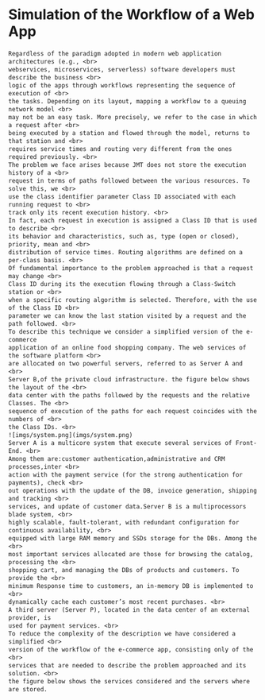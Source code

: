 #  Simulation of the Workflow of a Web App
    Regardless of the paradigm adopted in modern web application architectures (e.g., <br>
    webservices, microservices, serverless) software developers must describe the business <br>
    logic of the apps through workflows representing the sequence of execution of <br>
    the tasks. Depending on its layout, mapping a workflow to a queuing network model <br>
    may not be an easy task. More precisely, we refer to the case in which a request after <br>
    being executed by a station and flowed through the model, returns to that station and <br>
    requires service times and routing very different from the ones required previously. <br>
    The problem we face arises because JMT does not store the execution history of a <br>
    request in terms of paths followed between the various resources. To solve this, we <br>
    use the class identifier parameter Class ID associated with each running request to <br>
    track only its recent execution history. <br>
    In fact, each request in execution is assigned a Class ID that is used to describe <br>
    its behavior and characteristics, such as, type (open or closed), priority, mean and <br>
    distribution of service times. Routing algorithms are defined on a per-class basis. <br>
    Of fundamental importance to the problem approached is that a request may change <br>
    Class ID during its the execution flowing through a Class-Switch station or <br>
    when a specific routing algorithm is selected. Therefore, with the use of the Class ID <br>
    parameter we can know the last station visited by a request and the path followed. <br>
    To describe this technique we consider a simplified version of the e-commerce
    application of an online food shopping company. The web services of the software platform <br> 
    are allocated on two powerful servers, referred to as Server A and <br>
    Server B,of the private cloud infrastructure. the figure below shows the layout of the <br>
    data center with the paths followed by the requests and the relative Classes. The <br>
    sequence of execution of the paths for each request coincides with the numbers of <br>
    the Class IDs. <br>
    ![imgs/system.png](imgs/system.png)
    Server A is a multicore system that execute several services of Front-End. <br>
    Among them are:customer authentication,administrative and CRM processes,inter <br>
    action with the payment service (for the strong authentication for payments), check <br>
    out operations with the update of the DB, invoice generation, shipping and tracking <br>
    services, and update of customer data.Server B is a multiprocessors blade system, <br>
    highly scalable, fault-tolerant, with redundant configuration for continuous availability, <br>
    equipped with large RAM memory and SSDs storage for the DBs. Among the <br>
    most important services allocated are those for browsing the catalog, processing the <br>
    shopping cart, and managing the DBs of products and customers. To provide the <br>
    minimum Response time to customers, an in-memory DB is implemented to <br>
    dynamically cache each customer’s most recent purchases. <br>
    A third server (Server P), located in the data center of an external provider, is
    used for payment services. <br>
    To reduce the complexity of the description we have considered a simplified <br>
    version of the workflow of the e-commerce app, consisting only of the <br>
    services that are needed to describe the problem approached and its solution. <br>
    the figure below shows the services considered and the servers where are stored.

